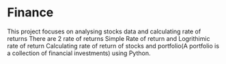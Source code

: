 # Finance
This project focuses on analysing stocks data and calculating rate of returns
There are 2 rate of returns Simple Rate of return and Logrithimic rate of return
Calculating rate of return of stocks and portfolio(A portfolio is a collection of financial investments) using Python.
